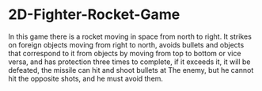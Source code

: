 # 2D-Fighter-Rocket-Game
In this game there is a rocket moving in space from north to right. It strikes on foreign objects moving from right to north, avoids bullets and objects that correspond to it from objects by moving from top to bottom or vice versa, and has protection three times to complete, if it exceeds it, it will be defeated, the missile can hit and shoot bullets at The enemy, but he cannot hit the opposite shots, and he must avoid them.
